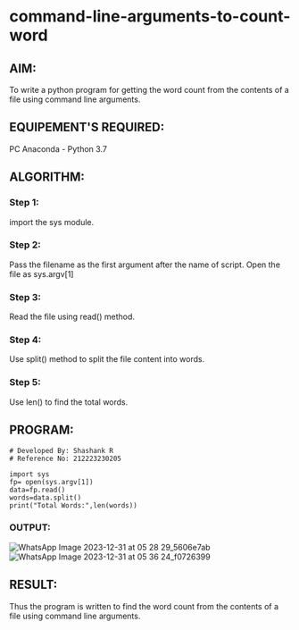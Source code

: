 # command-line-arguments-to-count-word
## AIM:
To write a python program for getting the word count from the contents of a file using command line arguments.
## EQUIPEMENT'S REQUIRED: 
PC
Anaconda - Python 3.7
## ALGORITHM: 
### Step 1:
import the sys module.
### Step 2: 
Pass the filename as the first argument after the name of script. Open the file as sys.argv[1]
### Step 3: 
Read the file using read() method.
### Step 4:  
Use split() method to split the file content into words.

### Step 5: 
Use len() to find the total words.
## PROGRAM:
```
# Developed By: Shashank R
# Reference No: 212223230205

import sys
fp= open(sys.argv[1])
data=fp.read()
words=data.split()
print("Total Words:",len(words))
```
### OUTPUT:
![WhatsApp Image 2023-12-31 at 05 28 29_5606e7ab](https://github.com/Shashank2006offl/command-line-arguments-to-count-word/assets/147140026/32d6bb34-f301-4936-b786-de02a7c18f98)
![WhatsApp Image 2023-12-31 at 05 36 24_f0726399](https://github.com/Shashank2006offl/command-line-arguments-to-count-word/assets/147140026/403ad582-a542-4229-b327-43f808a67885)



## RESULT:
Thus the program is written to find the word count from the contents of a file using command line arguments.
